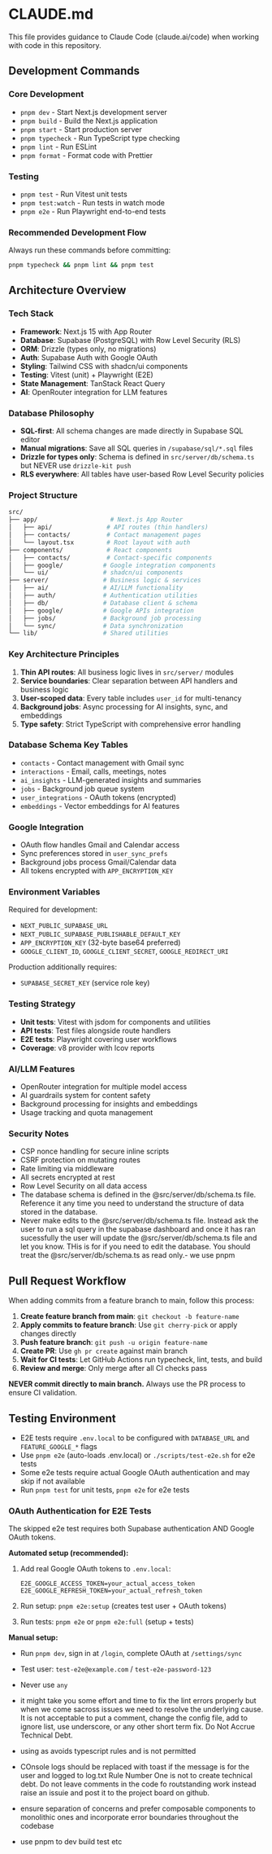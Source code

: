 # CLAUDE.md

This file provides guidance to Claude Code (claude.ai/code) when working with code in this repository.

## Development Commands

### Core Development

- `pnpm dev` - Start Next.js development server
- `pnpm build` - Build the Next.js application
- `pnpm start` - Start production server
- `pnpm typecheck` - Run TypeScript type checking
- `pnpm lint` - Run ESLint
- `pnpm format` - Format code with Prettier

### Testing

- `pnpm test` - Run Vitest unit tests
- `pnpm test:watch` - Run tests in watch mode
- `pnpm e2e` - Run Playwright end-to-end tests

### Recommended Development Flow

Always run these commands before committing:

```bash
pnpm typecheck && pnpm lint && pnpm test
```

## Architecture Overview

### Tech Stack

- **Framework**: Next.js 15 with App Router
- **Database**: Supabase (PostgreSQL) with Row Level Security (RLS)
- **ORM**: Drizzle (types only, no migrations)
- **Auth**: Supabase Auth with Google OAuth
- **Styling**: Tailwind CSS with shadcn/ui components
- **Testing**: Vitest (unit) + Playwright (E2E)
- **State Management**: TanStack React Query
- **AI**: OpenRouter integration for LLM features

### Database Philosophy

- **SQL-first**: All schema changes are made directly in Supabase SQL editor
- **Manual migrations**: Save all SQL queries in `/supabase/sql/*.sql` files
- **Drizzle for types only**: Schema is defined in `src/server/db/schema.ts` but NEVER use `drizzle-kit push`
- **RLS everywhere**: All tables have user-based Row Level Security policies

### Project Structure

```bash
src/
├── app/                    # Next.js App Router
│   ├── api/               # API routes (thin handlers)
│   ├── contacts/          # Contact management pages
│   └── layout.tsx         # Root layout with auth
├── components/            # React components
│   ├── contacts/          # Contact-specific components
│   ├── google/           # Google integration components
│   └── ui/               # shadcn/ui components
├── server/               # Business logic & services
│   ├── ai/               # AI/LLM functionality
│   ├── auth/             # Authentication utilities
│   ├── db/               # Database client & schema
│   ├── google/           # Google APIs integration
│   ├── jobs/             # Background job processing
│   └── sync/             # Data synchronization
└── lib/                  # Shared utilities
```

### Key Architecture Principles

1. **Thin API routes**: All business logic lives in `src/server/` modules
2. **Service boundaries**: Clear separation between API handlers and business logic
3. **User-scoped data**: Every table includes `user_id` for multi-tenancy
4. **Background jobs**: Async processing for AI insights, sync, and embeddings
5. **Type safety**: Strict TypeScript with comprehensive error handling

### Database Schema Key Tables

- `contacts` - Contact management with Gmail sync
- `interactions` - Email, calls, meetings, notes
- `ai_insights` - LLM-generated insights and summaries
- `jobs` - Background job queue system
- `user_integrations` - OAuth tokens (encrypted)
- `embeddings` - Vector embeddings for AI features

### Google Integration

- OAuth flow handles Gmail and Calendar access
- Sync preferences stored in `user_sync_prefs`
- Background jobs process Gmail/Calendar data
- All tokens encrypted with `APP_ENCRYPTION_KEY`

### Environment Variables

Required for development:

- `NEXT_PUBLIC_SUPABASE_URL`
- `NEXT_PUBLIC_SUPABASE_PUBLISHABLE_DEFAULT_KEY`
- `APP_ENCRYPTION_KEY` (32-byte base64 preferred)
- `GOOGLE_CLIENT_ID`, `GOOGLE_CLIENT_SECRET`, `GOOGLE_REDIRECT_URI`

Production additionally requires:

- `SUPABASE_SECRET_KEY` (service role key)

### Testing Strategy

- **Unit tests**: Vitest with jsdom for components and utilities
- **API tests**: Test files alongside route handlers
- **E2E tests**: Playwright covering user workflows
- **Coverage**: v8 provider with lcov reports

### AI/LLM Features

- OpenRouter integration for multiple model access
- AI guardrails system for content safety
- Background processing for insights and embeddings
- Usage tracking and quota management

### Security Notes

- CSP nonce handling for secure inline scripts
- CSRF protection on mutating routes
- Rate limiting via middleware
- All secrets encrypted at rest
- Row Level Security on all data access
- The database schema is defined in the @src/server/db/schema.ts file. Reference it any time you need to understand the structure of data stored in the database.
- Never make edits to the @src/server/db/schema.ts file. Instead ask the user to run a sql query in the supabase dashboard and once it has ran sucessfully the user will update the @src/server/db/schema.ts file and let you know. THis is for if you need to edit the database. You should treat the @src/server/db/schema.ts as read only.- we use pnpm

## Pull Request Workflow

When adding commits from a feature branch to main, follow this process:

1. **Create feature branch from main**: `git checkout -b feature-name`
2. **Apply commits to feature branch**: Use `git cherry-pick` or apply changes directly
3. **Push feature branch**: `git push -u origin feature-name`
4. **Create PR**: Use `gh pr create` against main branch
5. **Wait for CI tests**: Let GitHub Actions run typecheck, lint, tests, and build
6. **Review and merge**: Only merge after all CI checks pass

**NEVER commit directly to main branch.** Always use the PR process to ensure CI validation.

## Testing Environment

- E2E tests require `.env.local` to be configured with `DATABASE_URL` and `FEATURE_GOOGLE_*` flags
- Use `pnpm e2e` (auto-loads .env.local) or `./scripts/test-e2e.sh` for e2e tests
- Some e2e tests require actual Google OAuth authentication and may skip if not available
- Run `pnpm test` for unit tests, `pnpm e2e` for e2e tests

### OAuth Authentication for E2E Tests

The skipped e2e test requires both Supabase authentication AND Google OAuth tokens.

**Automated setup (recommended):**

1. Add real Google OAuth tokens to `.env.local`:

   ```
   E2E_GOOGLE_ACCESS_TOKEN=your_actual_access_token
   E2E_GOOGLE_REFRESH_TOKEN=your_actual_refresh_token
   ```

2. Run setup: `pnpm e2e:setup` (creates test user + OAuth tokens)
3. Run tests: `pnpm e2e` or `pnpm e2e:full` (setup + tests)

**Manual setup:**

- Run `pnpm dev`, sign in at `/login`, complete OAuth at `/settings/sync`
- Test user: `test-e2e@example.com` / `test-e2e-password-123`

- Never use `any`

- it might take you some effort and time to fix the lint errors properly but when we come sacross issues we need to resolve the underlying cause. It is not acceptable to put a comment, change the config file, add to ignore list, use underscore, or any other short term fix. Do Not Accrue Technical Debt.

- using as avoids typescript rules and is not permitted
- COnsole logs should be replaced with toast if the message is for the user and logged to log.txt Rule Number One is not to create technical debt. Do not leave comments in the code fo routstanding work instead raise an issuie and post it to the project board on github.
- ensure separation of concerns and prefer composable components to monolithic ones and incorporate error boundaries throughout the codebase
- use pnpm to dev build test etc
